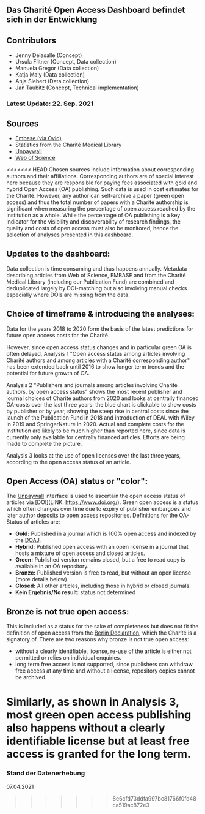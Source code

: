 
## **Das Charité Open Access Dashboard befindet sich in der Entwicklung**

## Contributors
- Jenny Delasalle (Concept)
- Ursula Flitner (Concept, Data collection)
- Manuela Gregor (Data collection)
- Katja Maly (Data collection)
- Anja Siebert (Data collection)
- Jan Taubitz (Concept, Technical implementation)

### Latest Update: 22. Sep. 2021

## Sources
- [Embase (via Ovid)](http://ovidsp.ovid.com/autologin.html)
- Statistics from the Charité Medical Library
- [Unpaywall](https://unpaywall.org)
- [Web of Science](https://www.webofscience.com/wos/woscc/basic-search)

<<<<<<< HEAD
Chosen sources include information about corresponding authors and their affiliations. Corresponding authors are of special interest here because they are responsible for paying fees associated with gold and hybrid Open Access (OA) publishing. Such data is used in cost estimates for the Charité. However, any author can self-archive a paper (green open access) and thus the total number of papers with a Charité authorship is significant when measuring the percentage of open access reached by the institution as a whole. While the percentage of OA publishing is a key indicator for the visibility and discoverability of research findings, the quality and costs of open access must also be monitored, hence the selection of analyses presented in this dashboard.

## Updates to the dashboard:
Data collection is time consuming and thus happens annually. Metadata describing articles from Web of Science, EMBASE and from the Charité Medical Library (including our Publication Fund) are combined and deduplicated largely by DOI-matching but also involving manual checks especially where DOIs are missing from the data. 

## Choice of timeframe & introducing the analyses:

Data for the years 2018 to 2020 form the basis of the latest predictions for future open access costs for the Charité.

However, since open access status changes and in particular green OA is often delayed, Analysis 1 "Open access status among articles involving Charité authors and among articles with a Charité corresponding author" has been extended back until 2016 to show longer term trends and the potential for future growth of OA.

Analysis 2 "Publishers and journals among articles involving Charité authors, by open access status" shows the most recent publisher and journal choices of Charité authors from 2020 and looks at centrally financed OA-costs over the last three years: the blue chart is clickable to show costs by publisher or by year, showing the steep rise in central costs since the launch of the Publication Fund in 2018 and introduction of DEAL with Wiley in 2019 and SpringerNature in 2020. Actual and complete costs for the institution are likely to be much higher than reported here, since data is currently only available for centrally financed articles. Efforts are being made to complete the picture.

Analysis 3 looks at the use of open licenses over the last three years, according to the open access status of an article. 

## Open Access (OA) status or "color":

The [Unpaywall](https://unpaywall.org/) interface is used to ascertain the open access status of articles via [DOI](LINK: https://www.doi.org/). Green open access is a status which often changes over time due to expiry of publisher embargoes and later author deposits to open access repositories. Definitions for the OA-Status of articles are:

- **Gold:** Published in a journal which is 100% open access and indexed by the [DOAJ](https://doaj.org/).
- **Hybrid:** Published open access with an open license in a journal that hosts a mixture of open access and closed articles.
- **Green:** Published version remains closed, but a free to read copy is available in an OA repository.
- **Bronze:** Published version is free to read, but without an open license (more details below).
- **Closed:** All other articles, including those in hybrid or closed journals.
- **Kein Ergebnis/No result:** status not determined

## Bronze is not true open access:

This is included as a status for the sake of completeness but does not fit the definition of open access from the [Berlin Declaration](https://openaccess.mpg.de/Berlin-Declaration), which the Charité is a signatory of. There are two reasons why bronze is not true open access:

- without a clearly identifiable, license, re-use of the article is either not permitted or relies on individual enquiries.
- long term free access is not supported, since publishers can withdraw free access at any time and without a license, repository copies cannot be archived.

Similarly, as shown in Analysis 3, most green open access publishing also happens without a clearly identifiable license but at least free access is granted for the long term. 
=======
### Stand der Datenerhebung
07.04.2021
>>>>>>> 8e6cfd73ddfa997bc81766f0fd48ca519ac872e3
